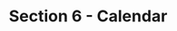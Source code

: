 ---
layout: schedule
title: Section 6 - Calendar
parent: Calendar
permalink: /calendar/s6
instructor: Prof Wand
location: Virtually - See Canvas for Zoom Link
dates: Wednesdays 6:00pm-9:20pm
weeks:
  # Each key in this dictionary is a week, and then eaach week has a key in [Mon, Tue, Thu, Thu, Fri].
  # Each day has keys `date` and `content`. The date is shown on the schedule, and `content` is a key into the yml file in _data/modules.yml. `content` may be an array.
  # Each day can also have a `note` field, which is shown in italics on the calendar.
  # This schedule data is unioned with the deadlines in _data/config.yml
  '1':
    Thu:
      date: 2023/09/06
      content: [1a,1b]
  '2':
    Thu:
      date: 2023/09/13
      content: [2a,2b]
  '3':
    Thu:
      date: 2023/09/20
      content: [3a,3b]
  '4':
    Thu:
      date: 2023/09/27
      content: [4a,4b]
  '5':
    Thu:
      date: 2023/10/04
      content: [5a,5b]
  '6':
    Thu:
      date: 2023/10/11
      content: [6a,6b]
  '7':
    Thu:
      date: 2023/10/18
      content: [7a,8a]
  '8':
    Thu:
      date: 2023/10/25
      content: [7b,8b]
  '9':
    Thu:
      date: 2023/11/01
      content: [9a]
  '10':
    Thu:
      date: 2023/11/08
      content: [9b]
  '11':
    Thu:
      date: 2023/11/15
      content: [12b, 12a]
  '12':
    Thu:
      date: 2023/11/22
      content: [teamMeetings]
  '13':
    Thu:
      date: 2023/11/29
      content: [13b]
  '14':
    Thu:
      date: 2023/12/06
      content: [noClass]
---